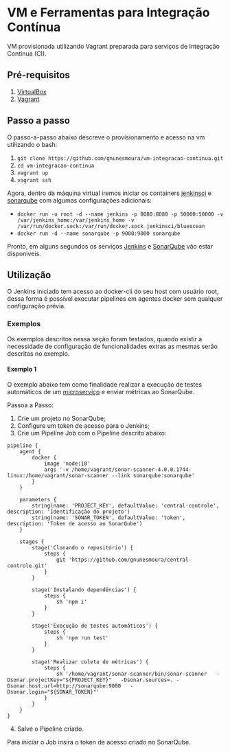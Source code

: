 # VM e Ferramentas para Integração Contínua
 
VM provisionada utilizando Vagrant preparada para serviços de Integração Contínua (CI).
 
## Pré-requisitos
1. [VirtualBox](https://www.virtualbox.org/)
2. [Vagrant](https://www.vagrantup.com/intro/getting-started/)
 
## Passo a passo
O passo-a-passo abaixo descreve o provisionamento e acesso na vm utilizando o bash:
1. `git clone https://github.com/gnunesmoura/vm-integracao-continua.git`
2. `cd vm-integracao-continua`
3. `vagrant up`
4. `vagrant ssh`
 
Agora, dentro da máquina virtual iremos iniciar os containers [jenkinsci](https://hub.docker.com/r/jenkinsci/blueocean) e [sonarqube](https://hub.docker.com/_/sonarqube) com algumas configurações adicionais:
* `docker run -u root -d --name jenkins -p 8080:8080 -p 50000:50000 -v /var/jenkins_home:/var/jenkins_home -v /var/run/docker.sock:/var/run/docker.sock jenkinsci/blueocean`
* `docker run -d --name sonarqube -p 9000:9000 sonarqube`
 
Pronto, em alguns segundos os serviços [Jenkins](http://localhost:8080) e [SonarQube](http://localhost:9000) vão estar disponiveis.
 
## Utilização
O Jenkins iniciado tem acesso ao docker-cli do seu host com usuário root, dessa forma é possível executar pipelines em agentes docker sem qualquer configuração prévia.
 
### Exemplos
Os exemplos descritos nessa seção foram testados, quando existir a necessidade de configuração de funcionalidades extras as mesmas serão descritas no exemplo.
 
#### Exemplo 1
O exemplo abaixo tem como finalidade realizar a execução de testes automáticos de um [microserviço](https://github.com/gnunesmoura/central-controle) e enviar métricas ao SonarQube.
 
Passoa a Passo:
1. Crie um projeto no SonarQube;
2. Configure um token de acesso para o Jenkins;
3. Crie um Pipeline Job com o Pipeline descrito abaixo: 
```
pipeline {
    agent {
        docker {
            image 'node:10'
            args '-v /home/vagrant/sonar-scanner-4.0.0.1744-linux:/home/vagrant/sonar-scanner --link sonarqube:sonarqube'
        }
    }
    
    parameters { 
        string(name: 'PROJECT_KEY', defaultValue: 'central-controle', description: 'Identificação do projeto') 
        string(name: 'SONAR_TOKEN', defaultValue: 'token', description: 'Token de acesso ao SonarQube')
    }
 
    stages {
        stage('Clonando o repositório') {
            steps {
                git 'https://github.com/gnunesmoura/central-controle.git'
            }
        }
        
        stage('Instalando dependências') {
            steps {
                sh 'npm i'
            }
        }
        
        stage('Execução de testes automáticos') {
            steps {
                sh 'npm run test'
            }
        }
    
        stage('Realizar coleta de métricas') {
            steps {
                sh '/home/vagrant/sonar-scanner/bin/sonar-scanner   -Dsonar.projectKey="${PROJECT_KEY}"   -Dsonar.sources=. -Dsonar.host.url=http://sonarqube:9000   -Dsonar.login="${SONAR_TOKEN}"'
            }
        }
    }
}
```
4. Salve o Pipeline criado.

Para iniciar o Job insira o token de acesso criado no SonarQube.
